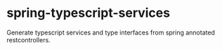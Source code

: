 # spring-typescript-services
Generate typescript services and type interfaces from spring annotated restcontrollers.
